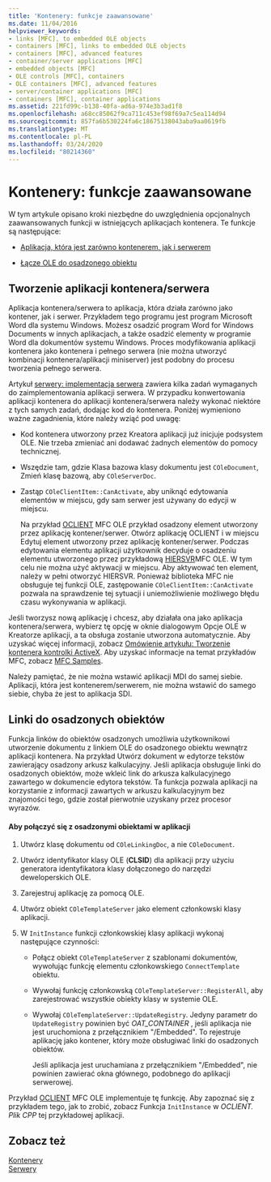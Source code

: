 ```yaml
---
title: 'Kontenery: funkcje zaawansowane'
ms.date: 11/04/2016
helpviewer_keywords:
- links [MFC], to embedded OLE objects
- containers [MFC], links to embedded OLE objects
- containers [MFC], advanced features
- container/server applications [MFC]
- embedded objects [MFC]
- OLE controls [MFC], containers
- OLE containers [MFC], advanced features
- server/container applications [MFC]
- containers [MFC], container applications
ms.assetid: 221fd99c-b138-40fa-ad6a-974e3b3ad1f8
ms.openlocfilehash: a68cc85062f9ca711c453ef98f69a7c5ea114d94
ms.sourcegitcommit: 857fa6b530224fa6c18675138043aba9aa0619fb
ms.translationtype: MT
ms.contentlocale: pl-PL
ms.lasthandoff: 03/24/2020
ms.locfileid: "80214360"
---
```

# <a name="containers-advanced-features"></a>Kontenery: funkcje zaawansowane

W tym artykule opisano kroki niezbędne do uwzględnienia opcjonalnych zaawansowanych funkcji w istniejących aplikacjach kontenera. Te funkcje są następujące:

- [Aplikacja, która jest zarówno kontenerem, jak i serwerem](#_core_creating_a_container_server_application)

- [Łącze OLE do osadzonego obiektu](#_core_links_to_embedded_objects)

##  <a name="creating-a-containerserver-application"></a><a name="_core_creating_a_container_server_application"></a>Tworzenie aplikacji kontenera/serwera

Aplikacja kontenera/serwera to aplikacja, która działa zarówno jako kontener, jak i serwer. Przykładem tego programu jest program Microsoft Word dla systemu Windows. Możesz osadzić program Word for Windows Documents w innych aplikacjach, a także osadzić elementy w programie Word dla dokumentów systemu Windows. Proces modyfikowania aplikacji kontenera jako kontenera i pełnego serwera (nie można utworzyć kombinacji kontenera/aplikacji miniserver) jest podobny do procesu tworzenia pełnego serwera.

Artykuł [serwery: implementacja serwera](../mfc/servers-implementing-a-server.md) zawiera kilka zadań wymaganych do zaimplementowania aplikacji serwera. W przypadku konwertowania aplikacji kontenera do aplikacji kontenera/serwera należy wykonać niektóre z tych samych zadań, dodając kod do kontenera. Poniżej wymieniono ważne zagadnienia, które należy wziąć pod uwagę:

- Kod kontenera utworzony przez Kreatora aplikacji już inicjuje podsystem OLE. Nie trzeba zmieniać ani dodawać żadnych elementów do pomocy technicznej.

- Wszędzie tam, gdzie Klasa bazowa klasy dokumentu jest `COleDocument`, Zmień klasę bazową, aby `COleServerDoc`.

- Zastąp `COleClientItem::CanActivate`, aby uniknąć edytowania elementów w miejscu, gdy sam serwer jest używany do edycji w miejscu.

   Na przykład [OCLIENT](../overview/visual-cpp-samples.md) MFC OLE przykład osadzony element utworzony przez aplikację kontener/serwer. Otwórz aplikację OCLIENT i w miejscu Edytuj element utworzony przez aplikację kontener/serwer. Podczas edytowania elementu aplikacji użytkownik decyduje o osadzeniu elementu utworzonego przez przykładową [HIERSVR](../overview/visual-cpp-samples.md)MFC OLE. W tym celu nie można użyć aktywacji w miejscu. Aby aktywować ten element, należy w pełni otworzyć HIERSVR. Ponieważ biblioteka MFC nie obsługuje tej funkcji OLE, zastępowanie `COleClientItem::CanActivate` pozwala na sprawdzenie tej sytuacji i uniemożliwienie możliwego błędu czasu wykonywania w aplikacji.

Jeśli tworzysz nową aplikację i chcesz, aby działała ona jako aplikacja kontenera/serwera, wybierz tę opcję w oknie dialogowym Opcje OLE w Kreatorze aplikacji, a ta obsługa zostanie utworzona automatycznie. Aby uzyskać więcej informacji, zobacz [Omówienie artykułu: Tworzenie kontenera kontrolki ActiveX](../mfc/reference/creating-an-mfc-activex-control-container.md). Aby uzyskać informacje na temat przykładów MFC, zobacz [MFC Samples](../overview/visual-cpp-samples.md#mfc-samples).

Należy pamiętać, że nie można wstawić aplikacji MDI do samej siebie. Aplikacji, która jest kontenerem/serwerem, nie można wstawić do samego siebie, chyba że jest to aplikacja SDI.

##  <a name="links-to-embedded-objects"></a><a name="_core_links_to_embedded_objects"></a>Linki do osadzonych obiektów

Funkcja linków do obiektów osadzonych umożliwia użytkownikowi utworzenie dokumentu z linkiem OLE do osadzonego obiektu wewnątrz aplikacji kontenera. Na przykład Utwórz dokument w edytorze tekstów zawierający osadzony arkusz kalkulacyjny. Jeśli aplikacja obsługuje linki do osadzonych obiektów, może wkleić link do arkusza kalkulacyjnego zawartego w dokumencie edytora tekstów. Ta funkcja pozwala aplikacji na korzystanie z informacji zawartych w arkuszu kalkulacyjnym bez znajomości tego, gdzie został pierwotnie uzyskany przez procesor wyrazów.

#### <a name="to-link-to-embedded-objects-in-your-application"></a>Aby połączyć się z osadzonymi obiektami w aplikacji

1. Utwórz klasę dokumentu od `COleLinkingDoc`, a nie `COleDocument`.

1. Utwórz identyfikator klasy OLE (**CLSID**) dla aplikacji przy użyciu generatora identyfikatora klasy dołączonego do narzędzi deweloperskich OLE.

1. Zarejestruj aplikację za pomocą OLE.

1. Utwórz obiekt `COleTemplateServer` jako element członkowski klasy aplikacji.

1. W `InitInstance` funkcji członkowskiej klasy aplikacji wykonaj następujące czynności:

   - Połącz obiekt `COleTemplateServer` z szablonami dokumentów, wywołując funkcję elementu członkowskiego `ConnectTemplate` obiektu.

   - Wywołaj funkcję członkowską `COleTemplateServer::RegisterAll`, aby zarejestrować wszystkie obiekty klasy w systemie OLE.

   - Wywołaj `COleTemplateServer::UpdateRegistry`. Jedyny parametr do `UpdateRegistry` powinien być *OAT_CONTAINER* , jeśli aplikacja nie jest uruchomiona z przełącznikiem "/Embedded". To rejestruje aplikację jako kontener, który może obsługiwać linki do osadzonych obiektów.

      Jeśli aplikacja jest uruchamiana z przełącznikiem "/Embedded", nie powinien zawierać okna głównego, podobnego do aplikacji serwerowej.

Przykład [OCLIENT](../overview/visual-cpp-samples.md) MFC OLE implementuje tę funkcję. Aby zapoznać się z przykładem tego, jak to zrobić, zobacz Funkcja `InitInstance` w *OCLIENT. Plik CPP* tej przykładowej aplikacji.

## <a name="see-also"></a>Zobacz też

[Kontenery](../mfc/containers.md)<br/>
[Serwery](../mfc/servers.md)
